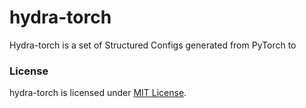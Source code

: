 # hydra-torch
Hydra-torch is a set of Structured Configs generated from PyTorch to 

### License
hydra-torch is licensed under [MIT License](LICENSE).
